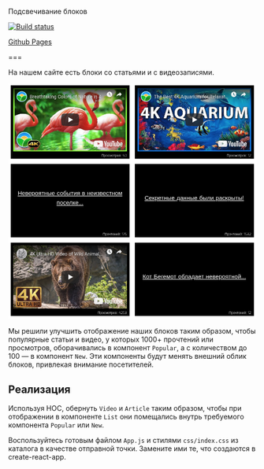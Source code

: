 Подсвечивание блоков

[![Build status](https://ci.appveyor.com/api/projects/status/9448cajcau2x0au5?svg=true)](https://ci.appveyor.com/project/EGalanin/ra-7-2-hoc)

[Github Pages](https://egalanin.github.io/ra_7.2_hoc/ "Ссылка на Github Pages")

===

На нашем сайте есть блоки со статьями и с видеозаписями. 

![Highlight](./assets/highlight.png)

Мы решили улучшить отображение наших блоков таким образом, чтобы популярные статьи и видео, у которых 1000+ прочтений или просмотров,
оборачивались в компонент `Popular`, а с количеством до 100 — в компонент `New`. Эти компоненты будут менять внешний облик блоков, привлекая внимание посетителей.

## Реализация

Используя HOC, обернуть `Video` и `Article` таким образом, чтобы при отображении в компоненте `List` они помещались внутрь требуемого компонента `Popular` или `New`.

Воспользуйтесь готовым файлом `App.js` и стилями `css/index.css` из каталога в качестве отправной точки. Замените ими те, что создаются в create-react-app.
